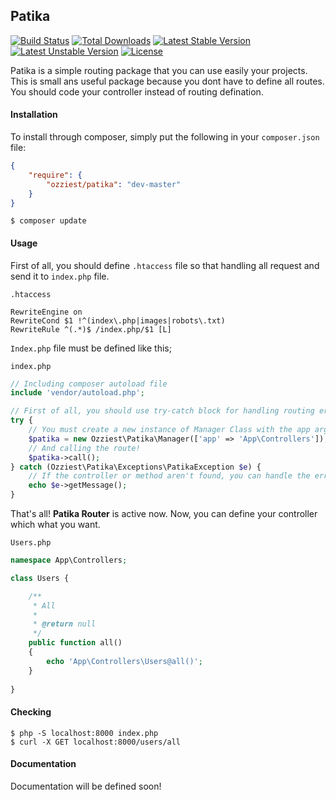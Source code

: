 ## Patika 

[![Build Status](https://travis-ci.org/ozziest/patika.svg)](https://travis-ci.org/ozziest/patika)
[![Total Downloads](https://poser.pugx.org/ozziest/patika/d/total.svg)](https://packagist.org/packages/ozziest/patika)
[![Latest Stable Version](https://poser.pugx.org/ozziest/patika/v/stable.svg)](https://packagist.org/packages/ozziest/patika)
[![Latest Unstable Version](https://poser.pugx.org/ozziest/patika/v/unstable.svg)](https://packagist.org/packages/ozziest/patika.org/packages/laravel/framework)
[![License](https://poser.pugx.org/ozziest/patika/license.svg)](https://packagist.org/packages/ozziest/patika)

Patika is a simple routing package that you can use easily your projects. This is small ans useful package because you dont have to define all routes. You should code your controller instead of routing defination.

#### Installation 

To install through composer, simply put the following in your `composer.json` file:

```json
{
    "require": {
        "ozziest/patika": "dev-master"
    }
}
```

```
$ composer update
```

#### Usage

First of all, you should define `.htaccess` file so that handling all request and send it to `index.php` file. 

`.htaccess`
```
RewriteEngine on
RewriteCond $1 !^(index\.php|images|robots\.txt)
RewriteRule ^(.*)$ /index.php/$1 [L]
```

`Index.php` file must be defined like this;

`index.php`
```php 
// Including composer autoload file
include 'vendor/autoload.php';

// First of all, you should use try-catch block for handling routing errors
try {
    // You must create a new instance of Manager Class with the app argument.
    $patika = new Ozziest\Patika\Manager(['app' => 'App\Controllers']);
    // And calling the route!
    $patika->call();
} catch (Ozziest\Patika\Exceptions\PatikaException $e) {
    // If the controller or method aren't found, you can handle the error.
    echo $e->getMessage();
}
```

That's all! **Patika Router** is active now. Now, you can define your controller which what you want.


`Users.php`
```php
namespace App\Controllers;

class Users {

    /**
     * All
     *
     * @return null
     */
    public function all()
    {
        echo 'App\Controllers\Users@all()';
    }
    
}
```

#### Checking

```
$ php -S localhost:8000 index.php
$ curl -X GET localhost:8000/users/all 
```

#### Documentation

Documentation will be defined soon!